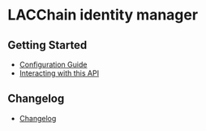 # LACChain identity manager

## Getting Started

- [Configuration Guide](docs/tech/configuration.md)
- [Interacting with this API](docs/API-Guide.md)

## Changelog

- [Changelog](./CHANGELOG.md)
